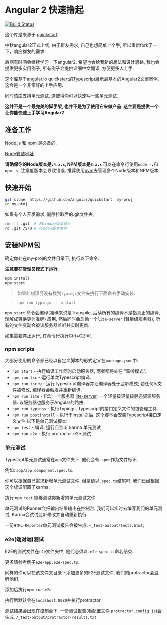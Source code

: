 # Angular 2 快速撸起
[![Build Status][travis-badge]][travis-badge-url]

这个库是来源于 [quickstart](https://github.com/angular/quickstart). 

中秋angular2正式上线, 由于群友需求, 自己也想简单上个手, 所以重新fork了一下，响应群友的需求.

后期有时间会继续学习一下angular2, 希望也会给我新的想法和设计思路, 我也会提供更多实用例子, 所有例子会提供详细中文翻译, 方便更多人上手.

这个库基于[angular.io quickstart](https://angular.io/docs/ts/latest/quickstart.html)的Typescript展示最基本的Angular2文案案例, 这会是一个非常好的上手应用.

同时该库支持单元测试, 这使得你可以快速写一些单元测试.

**这并不是一个最完美的脚手架, 也并不是为了使用它来做产品. 这主要是提供一个让你能快速上手学习Angular2**

## 准备工作

Node.js 和 npm 是必备的.
    
<a href="https://docs.npmjs.com/getting-started/installing-node" target="_blank" title="Installing Node.js and updating npm">
Node安装地址</a>
 
**请确保你的Node版本是`v4.x.x`, NPM版本是`3.x.x`**
可以在命令行使用`node -v`和`npm -v`, 注意低版本会导致错误. 推荐使用[nvm](https://github.com/creationix/nvm)去管理多个Node版本和NPM版本

## 快速开始

```bash
git clone  https://github.com/angular/quickstart  my-proj
cd my-proj
```

如果有个人开发需求, 删除拉取后的.git文件夹,
```bash
rm -rf .git  # 非window版本命令
rd .git /S/Q # window版本命令
```

## 安装NPM包

确定你处在my-proj的文件目录下, 执行以下命令:

**注意要在管理员模式下运行**.

```bash
npm install
npm start
```

> 如果此刻项目没有找到`typings`文件夹执行下面命令手动安装:

> `npm run typings -- install`

`npm start` 命令会编译(准确来说是Transpile, 后续所有的编译不是指真正的编译, 理解成转换更为准确) 应用, 然后同时会启动一个`lite-server` (轻量级服务器), 所有的文件变动会被该服务器监听并实时更新.

如果需要停止运行, 在命令行执行Ctrl+C即可.

### npm scripts

大部分使用的命令都已经以自定义脚本的形式定义在`package.json`中:

* `npm start` - 执行编译工作同时启动服务器, 两者都将处在 "监听模式".
* `npm run tsc` - 运行单次Typescript编译.
* `npm run tsc:w` - 运行Typescript编译器并让编译器处于监听模式; 若任何ts文件被修改, 编译器会触发并重新编译.
* `npm run lite` - 启动一个服务器 [lite-server](https://www.npmjs.com/package/lite-server), 一个轻量级轻量级静态资源服务器. 该服务器也服务于Angular的路由.
* `npm run typings` - 执行Typings, Typescript的接口定义文件的包管理工具.
* `npm run postinstall` - 执行于install之后. 这个脚本会安装Typescript接口定义文件
以下是单元测试脚本:
* `npm test` - 编译, 运行且监听 karma 单元测试
* `npm run e2e` - 执行 protractor e2e 测试

### 单元测试
Typesript单元测试通常在`app`文件夹下. 他们会有`.spec`作为文件标识.

例如: `app/app.component.spec.ts`.

你可以根据自己需求新增单元测试文件, 但是请以`.spec.ts`结尾吗, 我们已经根据这个标识配置了karma.

执行 `npm test` 能够测试你新增的单元测试文件

单元测试的Runner会把输出结果输出在控制台.
我们可以实时去编写我们的单元测试, Karma会试试监听修改并自动重新执行.

一份`HTML-Reporter`单元测试报告会被生成: `~_test-output/tests.html`;

### e2e(端对端)测试

E2E的测试文件在`e2e`文件夹中, 他们必须以`.e2e-spec.ts`命名结束.

更多请参考例子`e2e/app.e2e-spec.ts`.

同样的你可以在该文件夹目录下添加更多的E2E测试文件, 我们的protractor会监听他们.

添加后执行`npm run e2e`.

执行后默认会在`localhost:8080`并执行protractor.

测试结果会出现在控制台下. 一份测试报告(看配置文件 `protractor.config.js`)会生成`./_test-output/protractor-results.txt`

[travis-badge]: https://travis-ci.org/angular/quickstart.svg?branch=master
[travis-badge-url]: https://travis-ci.org/angular/quickstart
